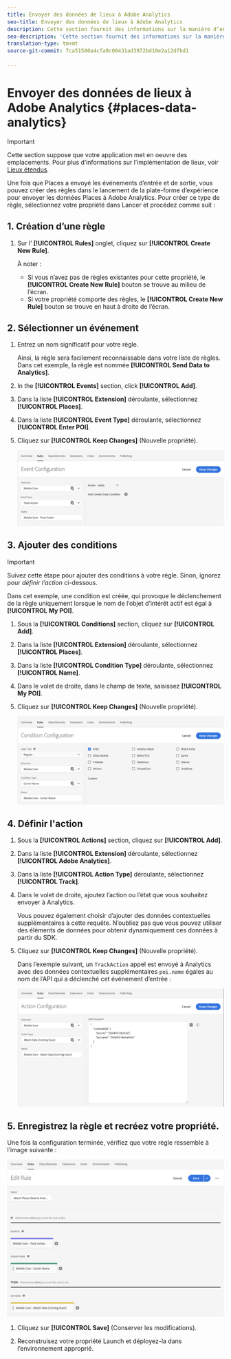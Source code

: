 ```yaml
---
title: Envoyer des données de lieux à Adobe Analytics
seo-title: Envoyer des données de lieux à Adobe Analytics
description: Cette section fournit des informations sur la manière d’envoyer des données Places à Analytics.
seo-description: 'Cette section fournit des informations sur la manière d’envoyer des données Places à Analytics. '
translation-type: tm+mt
source-git-commit: 7ca51580a4cfa9c00431ad3972bd10e2a12dfbd1

---
```



# Envoyer des données de lieux à Adobe Analytics {#places-data-analytics}


>[!IMPORTANT]
>
>Cette section suppose que votre application met en oeuvre des emplacements. Pour plus d’informations sur l’implémentation de lieux, voir [Lieux étendus](/help/places-ext-aep-sdks/places-extension/places-extension.md).

Une fois que Places a envoyé les événements d’entrée et de sortie, vous pouvez créer des règles dans le lancement de la plate-forme d’expérience pour envoyer les données Places à Adobe Analytics. Pour créer ce type de règle, sélectionnez votre propriété dans Lancer et procédez comme suit :

## 1. Création d’une règle

1. Sur l’ **[!UICONTROL Rules]** onglet, cliquez sur **[!UICONTROL Create New Rule]**.

   À noter :

   * Si vous n’avez pas de règles existantes pour cette propriété, le **[!UICONTROL Create New Rule]** bouton se trouve au milieu de l’écran.
   * Si votre propriété comporte des règles, le **[!UICONTROL Create New Rule]** bouton se trouve en haut à droite de l’écran.

## 2. Sélectionner un événement

1. Entrez un nom significatif pour votre règle.

   Ainsi, la règle sera facilement reconnaissable dans votre liste de règles. Dans cet exemple, la règle est nommée **[!UICONTROL Send Data to Analytics]**.

2. In the **[!UICONTROL Events]** section, click **[!UICONTROL Add]**.

3. Dans la liste **[!UICONTROL Extension]** déroulante, sélectionnez **[!UICONTROL Places]**.

4. Dans la liste **[!UICONTROL Event Type]** déroulante, sélectionnez **[!UICONTROL Enter POI]**.

5. Cliquez sur **[!UICONTROL Keep Changes]** (Nouvelle propriété).

   !["sélectionner un événement"](/help/assets/ad-setEvent_use-analytics-data.png)


## 3. Ajouter des conditions

>[!IMPORTANT]
>
>Suivez cette étape pour ajouter des conditions à votre règle. Sinon, ignorez pour *définir l’action* ci-dessous.

Dans cet exemple, une condition est créée, qui provoque le déclenchement de la règle uniquement lorsque le nom de l’objet d’intérêt actif est égal à **[!UICONTROL My POI]**.

1. Sous la **[!UICONTROL Conditions]** section, cliquez sur **[!UICONTROL Add]**.

2. Dans la liste **[!UICONTROL Extension]** déroulante, sélectionnez **[!UICONTROL Places]**.

3. Dans la liste **[!UICONTROL Condition Type]** déroulante, sélectionnez **[!UICONTROL Name]**.

4. Dans le volet de droite, dans le champ de texte, saisissez **[!UICONTROL My POI]**.

5. Cliquez sur **[!UICONTROL Keep Changes]** (Nouvelle propriété).

   !["set a condition"](/help/assets/ad-setCondition_use-analytics-data.png)


## 4. Définir l'action

1. Sous la **[!UICONTROL Actions]** section, cliquez sur **[!UICONTROL Add]**.

2. Dans la liste **[!UICONTROL Extension]** déroulante, sélectionnez **[!UICONTROL Adobe Analytics]**.

3. Dans la liste **[!UICONTROL Action Type]** déroulante, sélectionnez **[!UICONTROL Track]**.

4. Dans le volet de droite, ajoutez l’action ou l’état que vous souhaitez envoyer à Analytics.

   Vous pouvez également choisir d’ajouter des données contextuelles supplémentaires à cette requête. N’oubliez pas que vous pouvez utiliser des éléments de données pour obtenir dynamiquement ces données à partir du SDK.

5. Cliquez sur **[!UICONTROL Keep Changes]** (Nouvelle propriété).

   Dans l’exemple suivant, un `TrackAction` appel est envoyé à Analytics avec des données contextuelles supplémentaires `poi.name` égales au nom de l’API qui a déclenché cet événement d’entrée :

   !["définir une action"](/help/assets/ad-setAction_use-analytics-data.png)

## 5. Enregistrez la règle et recréez votre propriété.

Une fois la configuration terminée, vérifiez que votre règle ressemble à l’image suivante :

!["règle créée"](/help/assets/ad-ruleComplete_use-analytics-data.png)

1. Cliquez sur **[!UICONTROL Save]** (Conserver les modifications).

2. Reconstruisez votre propriété Launch et déployez-la dans l’environnement approprié.

